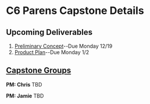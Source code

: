 # C6 Parens Capstone Details

## Upcoming Deliverables
1. [Preliminary Concept](/concept.md)--Due Monday 12/19
1. [Product Plan](/product-plan.md)--Due Monday 1/2

## [Capstone Groups](/groups.md)
**PM: Chris**
TBD

**PM: Jamie**
TBD
